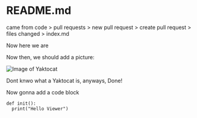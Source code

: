 # README.md

came from code > pull requests > new pull request > create pull request > files changed > index.md

Now here we are

Now then, we should add a picture:

![Image of Yaktocat](https://octodex.github.com/images/yaktocat.png)

Dont knwo what a Yaktocat is, anyways, Done!

Now gonna add a code block

```
def init():
  print("Hello Viewer")
```
